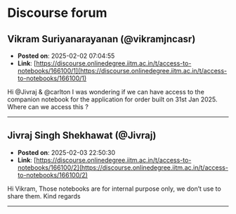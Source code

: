# Discourse forum

## Vikram Suriyanarayanan (@vikramjncasr)
- **Posted on**: 2025-02-02 07:04:55
- **Link**: [https://discourse.onlinedegree.iitm.ac.in/t/access-to-notebooks/166100/1](https://discourse.onlinedegree.iitm.ac.in/t/access-to-notebooks/166100/1)

Hi @Jivraj & @carlton
I was wondering if we can have access to the companion notebook for the application for order built on 31st Jan 2025. Where can we access this ?

---

## Jivraj Singh Shekhawat (@Jivraj)
- **Posted on**: 2025-02-03 22:50:30
- **Link**: [https://discourse.onlinedegree.iitm.ac.in/t/access-to-notebooks/166100/2](https://discourse.onlinedegree.iitm.ac.in/t/access-to-notebooks/166100/2)

Hi Vikram,
Those notebooks are for internal purpose only, we don’t use to share them.
Kind regards

---
